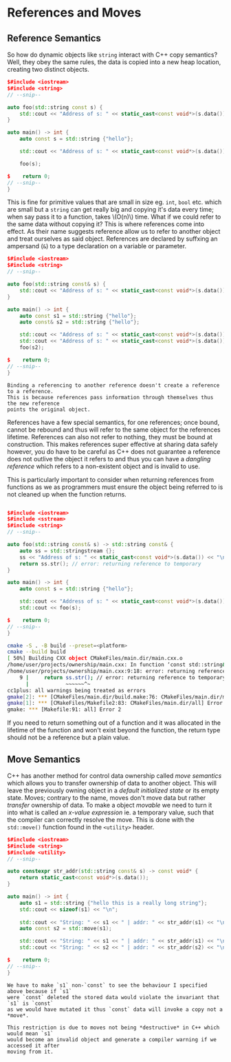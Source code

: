# References and Moves

## Reference Semantics

So how do dynamic objects like `string` interact with C++ copy semantics? Well, they obey
the same rules, the data is copied into a new heap location, creating two distinct
objects.

```cpp
$#include <iostream>
$#include <string>
// --snip--

auto foo(std::string const s) {
    std::cout << "Address of s: " << static_cast<const void*>(s.data()) << "\n";
}

auto main() -> int {
    auto const s = std::string {"hello"};

    std::cout << "Address of s: " << static_cast<const void*>(s.data()) << "\n";

    foo(s);

$    return 0;
// --snip--
}
```

This is fine for primitive values that are small in size eg. `int`, `bool` etc.
which are small but a `string` can get really big and copying it's data every time; when
say pass it to a function, takes \\(O(n)\\) time. What if we could refer to the same data
without copying it? This is where references come into effect. As their name suggests
reference allow us to refer to another object and treat ourselves as said object.
References are declared by suffxing an ampersand (`&`) to a type declaration on a
variable or parameter.

<!-- diagram of s1 and s2 pointing to same data -->

```cpp
$#include <iostream>
$#include <string>
// --snip--

auto foo(std::string const& s) {
    std::cout << "Address of s: " << static_cast<const void*>(s.data()) << "\n";
}

auto main() -> int {
    auto const s1 = std::string {"hello"};
    auto const& s2 = std::string {"hello"};

    std::cout << "Address of s: " << static_cast<const void*>(s.data()) << "\n";
    std::cout << "Address of s: " << static_cast<const void*>(s.data()) << "\n";
    foo(s2);

$    return 0;
// --snip--
}
```

```admonish note
Binding a referencing to another reference doesn't create a reference to a reference.
This is because references pass information through themselves thus the new reference
points the original object.
```

References have a few special semantics, for one references; once bound, cannot be
rebound and thus will refer to the same object for the references lifetime. References
can also not refer to nothing, they must be bound at construction. This makes references
super effective at sharing data safely however, you do have to be careful as C++ does not
guarantee a reference does not outlive the object it refers to and thus you can have a
*dangling reference* which refers to a non-existent object and is invalid to use.

This is particularly important to consider when returning references from functions as
we as programmers must ensure the object being referred to is not cleaned up when the
function returns.

```cpp

$#include <iostream>
$#include <sstream>
$#include <string>
// --snip--

auto foo(std::string const& s) -> std::string const& {
    auto ss = std::stringstream {};
    ss << "Address of s: " << static_cast<const void*>(s.data()) << "\n";
    return ss.str(); // error: returning reference to temporary
}

auto main() -> int {
    auto const s = std::string {"hello"};

    std::cout << "Address of s: " << static_cast<const void*>(s.data()) << "\n";
    std::cout << foo(s);

$    return 0;
// --snip--
}
```

```sh
cmake -S . -B build --preset=<platform>
cmake --build build
[ 50%] Building CXX object CMakeFiles/main.dir/main.cxx.o
/home/user/projects/ownership/main.cxx: In function ‘const std::string& foo(const std::string&)’:
/home/user/projects/ownership/main.cxx:9:18: error: returning reference to temporary [-Werror=return-local-addr]
    9 |     return ss.str(); // error: returning reference to temporary
      |            ~~~~~~^~
cc1plus: all warnings being treated as errors
gmake[2]: *** [CMakeFiles/main.dir/build.make:76: CMakeFiles/main.dir/main.cxx.o] Error 1
gmake[1]: *** [CMakeFiles/Makefile2:83: CMakeFiles/main.dir/all] Error 2
gmake: *** [Makefile:91: all] Error 2
```

If you need to return something out of a function and it was allocated in the lifetime of
the function and won't exist beyond the function, the return type should not be a
reference but a plain value.

## Move Semantics

C++ has another method for control data ownership called *move semantics* which allows
you to transfer ownership of data to another object. This will leave the previously
owning object in a *default initialized state* or its empty state. Moves; contrary to the
name, moves don't move data but rather *transfer* ownership of data. To make a object
*movable* we need to turn it into what is called an *x-value expression*  ie. a temporary
value, such that the compiler can correctly resolve the move. This is done with the
`std::move()` function found in the `<utility>` header.

```cpp
$#include <iostream>
$#include <string>
$#include <utility>
// --snip--

auto constexpr str_addr(std::string const& s) -> const void* {
    return static_cast<const void*>(s.data());
}

auto main() -> int {
    auto s1 = std::string {"hello this is a really long string"};
    std::cout << sizeof(s1) << "\n";
    
    std::cout << "String: " << s1 << " | addr: " << str_addr(s1) << "\n";
    auto const s2 = std::move(s1);

    std::cout << "String: " << s1 << " | addr: " << str_addr(s1) << "\n";
    std::cout << "String: " << s2 << " | addr: " << str_addr(s2) << "\n";

$    return 0;
// --snip--
}
```

```admonish note
We have to make `s1` non-`const` to see the behaviour I specified above because if `s1`
were `const` deleted the stored data would violate the invariant that `s1` is `const`
as we would have mutated it thus `const` data will invoke a copy not a *move*.

This restriction is due to moves not being *destructive* in C++ which would mean `s1`
would become an invalid object and generate a compiler warning if we accessed it after
moving from it.
```

